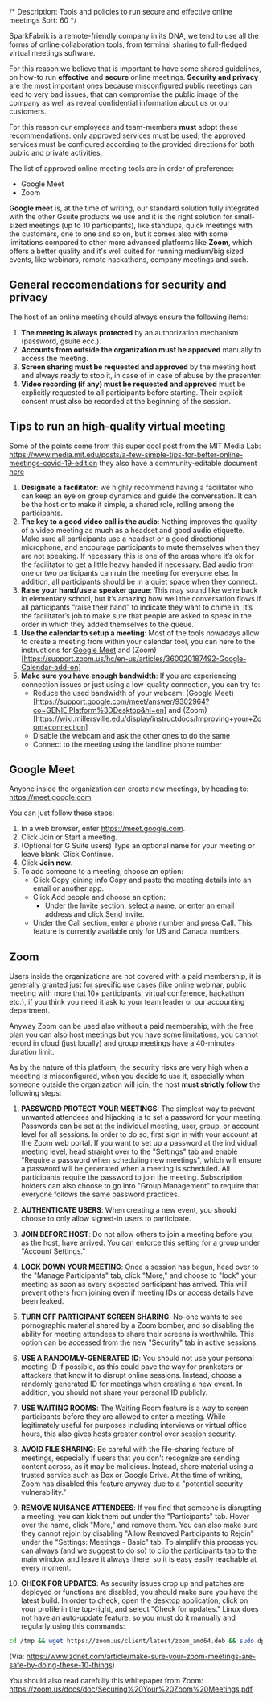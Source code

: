 /*
Description: Tools and policies to run secure and effective online meetings
Sort: 60
*/

SparkFabrik is a remote-friendly company in its DNA, we tend to use all the forms of online collaboration tools,
from terminal sharing to full-fledged virtual meetings software.

For this reason we believe that is important to have some shared guidelines, on how-to run **effective** and **secure** online meetings. **Security and privacy** are the most important ones because misconfigured public meetings can lead to very bad issues, that can compromise the public image of the company as well as reveal confidential information about us or our customers.

For this reason our employees and team-members **must** adopt these recommendations: only approved services must be used; the approved services must be configured according to the provided directions for both public and private activities.

The list of approved online meeting tools are in order of preference:

* Google Meet 
* Zoom

**Google meet** is, at the time of writing, our standard solution fully integrated with the other Gsuite products we use
and it is the right solution for small-sized meetings (up to 10 participants), like standups, quick meetings with the customers, one to one and so on, but it comes also with some limitations compared to other more advanced platforms like **Zoom**, which offers a better quality and it's well suited for running medium/big sized events, like webinars, remote hackathons, company meetings and such.

## General reccomendations for security and privacy

The host of an online meeting should always ensure the following items:

1. **The meeting is always protected** by an authorization mechanism (password, gsuite ecc.).
2. **Accounts from outside the organization must be approved** manually to access the meeting.
3. **Screen sharing must be requested and approved** by the meeting host and always ready to stop it, in case of in case of abuse by the presenter.
4. **Video recording (if any) must be requested and approved** must be explicitly requested to all participants before starting. Their explicit consent must also be recorded at the beginning of the session.

## Tips to run an high-quality virtual meeting

Some of the points come from this super cool post from the MIT Media Lab: https://www.media.mit.edu/posts/a-few-simple-tips-for-better-online-meetings-covid-19-edition they also have a community-editable document [here](https://docs.google.com/document/d/1ubzFL5XWA4F4_O90VtkFn_cbCok5IXl5XZABrj9iq_4/edit)
1. **Designate a facilitator**: we highly recommend having a facilitator who can keep an eye on group dynamics and guide the conversation. It can be the host or to make it simple, a shared role, rolling among the participants.
2. **The key to a good video call is the audio**: Nothing improves the quality of a video meeting as much as a headset and good audio etiquette. Make sure all participants use a headset or a good directional microphone, and encourage participants to mute themselves when they are not speaking. If necessary this is one of the areas where it’s ok for the facilitator to get a little heavy handed if necessary. Bad audio from one or two participants can ruin the meeting for everyone else. In addition, all participants should be in a quiet space when they connect.
3. **Raise your hand/use a speaker queue**: This may sound like we’re back in elementary school, but it’s amazing how well the conversation flows if all participants “raise their hand” to indicate they want to chime in.  It’s the facilitator’s job to make sure that people are asked to speak in the order in which they added themselves to the queue.
4. **Use the calendar to setup a meeting**: Most of the tools nowadays allow to create a meeting from within your calendar tool, you can here to the instructions for [Google Meet](https://support.google.com/meet/answer/9302870?co=GENIE.Platform%3DDesktop&hl=en) and (Zoom)[https://support.zoom.us/hc/en-us/articles/360020187492-Google-Calendar-add-on]
5. **Make sure you have enough bandwidth**: If you are experiencing connection issues or just using a low-quality connection, you can try to:
    * Reduce the used bandwidth of your webcam: (Google Meet)[https://support.google.com/meet/answer/9302964?co=GENIE.Platform%3DDesktop&hl=en] and (Zoom)[https://wiki.millersville.edu/display/instructdocs/Improving+your+Zoom+connection]
    * Disable the webcam and ask the other ones to do the same
    * Connect to the meeting using the landline phone number


## Google Meet

Anyone inside the organization can create new meetings, by heading to: https://meet.google.com

You can just follow these steps:

1. In a web browser, enter https://meet.google.com.
2. Click Join or Start a meeting.
3. (Optional for G Suite users) Type an optional name for your meeting or leave blank. Click Continue.
4. Click **Join now**.
5. To add someone to a meeting, choose an option:
   * Click Copy joining info Copy and paste the meeting details into an email or another app.
   * Click Add people and choose an option:
     * Under the Invite section, select a name, or enter an email address and click Send invite.
    * Under the Call section, enter a phone number and press Call. This feature is currently available only for US and Canada numbers.

## Zoom

Users inside the organizations are not covered with a paid membership, it is generally granted just for specific use cases (like online webinar, public meeting with more that 10+ participants, virtual conference, hackathon etc.), if you think you need it ask to your team leader or our accounting department.

Anyway Zoom can be used also without a paid membership, with the free plan you can also host meetings but you have some limitations, you cannot record in cloud (just locally) and group meetings have a 40-minutes duration limit.

As by the nature of this platform, the security risks are very high when a meeeting is misconfigured, when you decide to use it, especially when someone outside the organization will join, the host **must strictly follow** the following steps:

1. **PASSWORD PROTECT YOUR MEETINGS**: The simplest way to prevent unwanted attendees and hijacking is to set a password for your meeting. Passwords can be set at the individual meeting, user, group, or account level for all sessions. In order to do so, first sign in with your account at the Zoom web portal. If you want to set up a password at the individual meeting level, head straight over to the "Settings" tab and enable "Require a password when scheduling new meetings", which will ensure a password will be generated when a meeting is scheduled. All participants require the password to join the meeting. Subscription holders can also choose to go into "Group Management" to require that everyone follows the same password practices. 

1. **AUTHENTICATE USERS**: When creating a new event, you should choose to only allow signed-in users to participate. 

3. **JOIN BEFORE HOST**: Do not allow others to join a meeting before you, as the host, have arrived. You can enforce this setting for a group under "Account Settings." 

4. **LOCK DOWN YOUR MEETING**: Once a session has begun, head over to the "Manage Participants" tab, click "More," and choose to "lock" your meeting as soon as every expected participant has arrived. This will prevent others from joining even if meeting IDs or access details have been leaked. 

5. **TURN OFF PARTICIPANT SCREEN SHARING**: No-one wants to see pornographic material shared by a Zoom bomber, and so disabling the ability for meeting attendees to share their screens is worthwhile. This option can be accessed from the new "Security" tab in active sessions. 

6. **USE A RANDOMLY-GENERATED ID**: You should not use your personal meeting ID if possible, as this could pave the way for pranksters or attackers that know it to disrupt online sessions. Instead, choose a randomly generated ID for meetings when creating a new event. In addition, you should not share your personal ID publicly. 

7. **USE WAITING ROOMS**: The Waiting Room feature is a way to screen participants before they are allowed to enter a meeting. While legitimately useful for purposes including interviews or virtual office hours, this also gives hosts greater control over session security.

8. **AVOID FILE SHARING**: Be careful with the file-sharing feature of meetings, especially if users that you don't recognize are sending content across, as it may be malicious. Instead, share material using a trusted service such as Box or Google Drive. At the time of writing, Zoom has disabled this feature anyway due to a "potential security vulnerability."

9. **REMOVE NUISANCE ATTENDEES**: If you find that someone is disrupting a meeting, you can kick them out under the "Participants" tab. Hover over the name, click "More," and remove them. You can also make sure they cannot rejoin by disabling "Allow Removed Participants to Rejoin" under the "Settings: Meetings - Basic" tab. To simplify this process you can always (and we suggest to do so) to clip the participants tab to the main window and leave it always there, so it is easy easily reachable at every moment.

10. **CHECK FOR UPDATES**: As security issues crop up and patches are deployed or functions are disabled, you should make sure you have the latest build. In order to check, open the desktop application, click on your profile in the top-right, and select "Check for updates."
Linux does not have an auto-update feature, so you must do it manually and regularly using this commands:

```bash
cd /tmp && wget https://zoom.us/client/latest/zoom_amd64.deb && sudo dpkg -i zoom_amd64.deb && cd -
```

(Via: https://www.zdnet.com/article/make-sure-your-zoom-meetings-are-safe-by-doing-these-10-things)

You should also read carefully this whitepaper from Zoom: https://zoom.us/docs/doc/Securing%20Your%20Zoom%20Meetings.pdf

